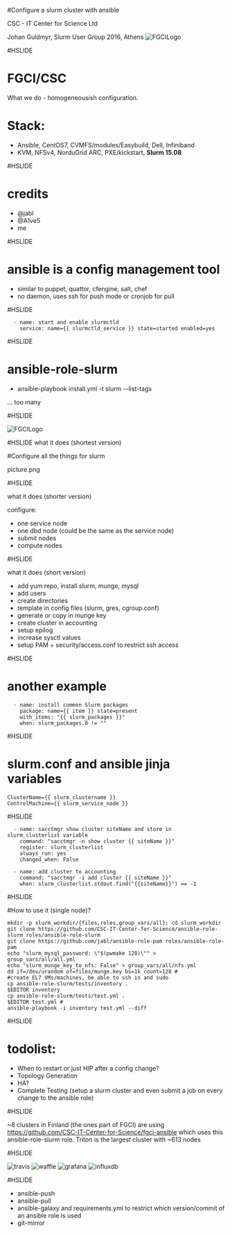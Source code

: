 #Configure a slurm cluster with ansible

CSC - IT Center for Science Ltd

Johan Guldmyr, Slurm User Group 2016, Athens
![FGCILogo](images/FGCI-logo.jpg)

#HSLIDE

# FGCI/CSC

What we do - homogeneousish configuration. 

# Stack:

 - Ansible, CentOS7, CVMFS/modules/Easybuild, Dell, Infiniband
 - KVM, NFSv4, NorduGrid ARC, PXE/kickstart, **Slurm 15.08**

#HSLIDE

# credits

 - @jabl
 - @A1ve5
 - me

#HSLIDE

# ansible is a config management tool

 - similar to puppet, quattor, cfengine, salt, chef
 - no daemon, uses ssh for push mode or cronjob for pull

#HSLIDE

~~~~
  - name: start and enable slurmctld
    service: name={{ slurmctld_service }} state=started enabled=yes
~~~~

#HSLIDE

# ansible-role-slurm

 - ansible-playbook install.yml -t slurm --list-tags

... too many

#HSLIDE

![FGCILogo](images/slurm-list-tasks.gif)

#HSLIDE
what it does (shortest version)

#Configure all the things for slurm

picture.png

#HSLIDE

what it does (shorter version)

configure:
 - one service node
 - one dbd node (could be the same as the service node)
 - submit nodes
 - compute nodes

#HSLIDE

what it does (short version)

 - add yum repo, install slurm, munge, mysql
 - add users
 - create directories
 - template in config files (slurm, gres, cgroup.conf)
 - generate or copy in munge key
 - create cluster in accounting
 - setup epilog
 - increase sysctl values
 - setup PAM + security/access.conf to restrict ssh access

#HSLIDE

# another example

~~~~
  - name: install common Slurm packages
    package: name={{ item }} state=present
    with_items: "{{ slurm_packages }}"
    when: slurm_packages.0 != ""

~~~~

#HSLIDE

# slurm.conf and ansible jinja variables

~~~~
ClusterName={{ slurm_clustername }}
ControlMachine={{ slurm_service_node }}
~~~~

#HSLIDE

~~~~
  - name: sacctmgr show cluster siteName and store in slurm_clusterlist variable
    command: "sacctmgr -n show cluster {{ siteName }}"
    register: slurm_clusterlist
    always_run: yes
    changed_when: False

  - name: add cluster to accounting
    command: "sacctmgr -i add cluster {{ siteName }}"
    when: slurm_clusterlist.stdout.find("{{siteName}}") == -1
~~~~

#HSLIDE

#How to use it (single node)?
~~~~
mkdir -p slurm_workdir/{files,roles,group_vars/all}; cd slurm_workdir
git clone https://github.com/CSC-IT-Center-for-Science/ansible-role-slurm roles/ansible-role-slurm
git clone https://github.com/jabl/ansible-role-pam roles/ansible-role-pam
echo "slurm_mysql_password: \"$(pwmake 128)\"" > group_vars/all/all.yml
echo "slurm_munge_key_to_nfs: False" > group_vars/all/nfs.yml
dd if=/dev/urandom of=files/munge.key bs=1k count=128 # 
#create EL7 VMs/machines, be able to ssh in and sudo
cp ansible-role-slurm/tests/inventory .
$EDITOR inventory
cp ansible-role-slurm/tests/test.yml .
$EDITOR test.yml # 
ansible-playbook -i inventory test.yml --diff
~~~~

#HSLIDE

# todolist:
 - When to restart or just HIP after a config change?
 - Topology Generation
 - HA?
 - Complete Testing (setup a slurm cluster and even submit a job on every change to the ansible role)

#HSLIDE

~8 clusters in Finland (the ones part of FGCI) are using https://github.com/CSC-IT-Center-for-Science/fgci-ansible which uses this ansible-role-slurm role. 
Triton is the largest cluster with ~613 nodes

#HSLIDE

![travis](images/TravisCI-Full-Color-7f5db09495c8b09c21cb678c4de18d21.png) 
![waffle](images/waffle_github.png) ![grafana](images/grafana_logo_new_transparent_200x48.png)
![influxdb](images/illustration__influxdb.svg) 

#HSLIDE

 - ansible-push
 - ansible-pull
 - ansible-galaxy and requirements.yml to restrict which version/commit of an ansible role is used
 - git-mirror
